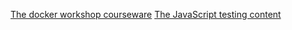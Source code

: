 [The docker workshop courseware](https://github.com/robrich/docker-hands-on-workshop) 
[The JavaScript testing content](https://github.com/robrich/javascript-testing-presentation)  
